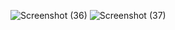 ![Screenshot (36)](https://github.com/user-attachments/assets/f34ac1fd-1e68-406d-bd47-4d1baeda690f)
![Screenshot (37)](https://github.com/user-attachments/assets/98fbf89e-77f6-4fd2-aacc-c1c6b3bb6aea)
